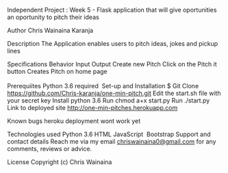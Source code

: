 Independent Project : Week 5 - Flask application that will give oportunities an oportunity to pitch their ideas ​

Author Chris Wainaina Karanja
​

Description
The Application enables users to pitch ideas, jokes and pickup lines ​ ​

Specifications
Behavior	Input	Output
Create new Pitch	Click on the Pitch it button	Creates Pitch on home page
​		
​		
Prerequiites
Python 3.6 required ​
Set-up and Installation
$ Git Clone https://github.com/Chris-karanja/one-min-pitch.git
Edit the start.sh file with your secret key
Install python 3.6
Run chmod a+x start.py
Run ./start.py ​
Link to deployed site
http://one-min-pitches.herokuapp.com
​

Known bugs
heroku deployment wont work yet

Technologies used
Python 3.6
HTML
JavaScript ​
Bootstrap
Support and contact details
Reach me via my email chriswainaina0@gmail.com for any comments, reviews or advice. ​

License
Copyright (c) Chris Wainaina